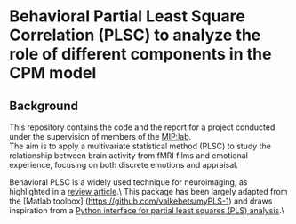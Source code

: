# Behavioral Partial Least Square Correlation (PLSC) to analyze the role of different components in the CPM model

## Background

This repository contains the code and the report for a project conducted under the supervision of members of the [MIP:lab](https://miplab.epfl.ch/).\
The aim is to apply a multivariate statistical method (PLSC) to study the relationship between brain activity from fMRI films and emotional experience, focusing on both discrete emotions and appraisal.

Behavioral PLSC is a widely used technique for neuroimaging, as highlighted in a [review article](https://pubmed.ncbi.nlm.nih.gov/20656037/).\ This package has been largely adapted from the [Matlab toolbox] (https://github.com/valkebets/myPLS-1) and draws inspiration from a [Python interface for partial least squares (PLS) analysis](https://github.com/valkebets/myPLS-1).\
